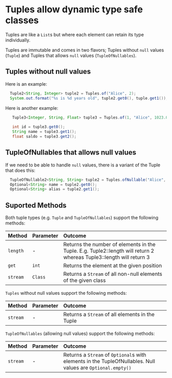 Tuples allow dynamic type safe classes
======================================
Tuples are like a `List`s but where each element can retain its type individually.

Tuples are immutable and comes in two flavors; Tuples without `null` values (`Tuple`) and Tuples that allows `null` values (`TupleOfNullables`).

## Tuples without null values

Here is an example:
``` java 
  Tuple2<String, Integer> tuple2 = Tuples.of("Alice", 2);
  System.out.format("%s is %d years old", tuple2.get0(), tuple.get1());
```

Here is another example:
``` java
   Tuple3<Integer, String, Float> tuple3 = Tuples.of(1, "Alice", 1023.0);
   
   int id = tuple3.get0();
   String name = tuple3.get1();
   float saldo = tuple3.get2();
```


## TupleOfNullables that allows null values
If we need to be able to handle `null` values, there is a variant of the Tuple that does this:
``` java
  TupleOfNullable2<String, String> tuple2 = Tuples.ofNullable("Alice", null);
  Optional<String> name = tuple2.get0();
  Optional<String> alias = tuple2.get1();
```

## Suported Methods
Both tuple types (e.g. `Tuple` and `TupleOfNullables`) support the following methods:

| Method      | Parameter  | Outcome
| :---------- | :--------- | :--------
| `length`    | -          | Returns the number of elements in the Tuple. E.g. Tuple2::length will return 2 whereas Tuple3::length will return 3 
| `get`       | `int`      | Returns the element at the given position
| `stream`    | `Class`    | Returns a `Stream` of all non-null elements of the given class


`Tuples` without null values support the following methods:

| Method      | Parameter  | Outcome
| :---------- | :--------- | :--------
| `stream`    | -          | Returns a `Stream` of all elements in the Tuple

`TupleOfNullables` (allowing null values) support the following methods:

| Method      | Parameter  | Outcome
| :---------- | :--------- | :--------
| `stream`    | -          | Returns a `Stream` of `Optional`s with elements in the TupleOfNullables. Null values are `Optional.empty()`



